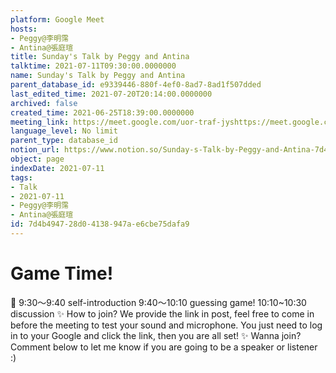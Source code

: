```yaml
---
platform: Google Meet
hosts:
- Peggy@李明霈
- Antina@張庭瑄
title: Sunday's Talk by Peggy and Antina
talktime: 2021-07-11T09:30:00.0000000
name: Sunday's Talk by Peggy and Antina
parent_database_id: e9339446-880f-4ef0-8ad7-8ad1f507dded
last_edited_time: 2021-07-20T20:14:00.0000000
archived: false
created_time: 2021-06-25T18:39:00.0000000
meeting_link: https://meet.google.com/uor-traf-jyshttps://meet.google.com/uor-traf-jys
language_level: No limit
parent_type: database_id
notion_url: https://www.notion.so/Sunday-s-Talk-by-Peggy-and-Antina-7d4b494728d04138947ae6cbe75dafa9
object: page
indexDate: 2021-07-11
tags:
- Talk
- 2021-07-11
- Peggy@李明霈
- Antina@張庭瑄
id: 7d4b4947-28d0-4138-947a-e6cbe75dafa9
---
```



# Game Time!
📅
9:30～9:40 self-introduction
9:40～10:10 guessing game!
10:10~10:30 discussion
✨
How to join?
We provide the link in post, feel free to come in before the meeting to test your sound and microphone. You just need to log in to your Google and click the link, then you are all set!
✨
Wanna join?
Comment below to let me know if you are going to be a speaker or listener :)



